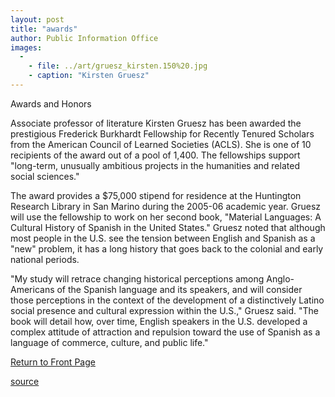 ```yaml
---
layout: post
title: "awards"
author: Public Information Office
images:
  -
    - file: ../art/gruesz_kirsten.150%20.jpg
    - caption: "Kirsten Gruesz"
---
```


Awards and Honors  

Associate professor of literature Kirsten Gruesz has been awarded the prestigious Frederick Burkhardt Fellowship for Recently Tenured Scholars from the American Council of Learned Societies (ACLS). She is one of 10 recipients of the award out of a pool of 1,400. The fellowships support "long-term, unusually ambitious projects in the humanities and related social sciences."  

The award provides a $75,000 stipend for residence at the Huntington Research Library in San Marino during the 2005-06 academic year. Gruesz will use the fellowship to work on her second book, "Material Languages: A Cultural History of Spanish in the United States." Gruesz noted that although most people in the U.S. see the tension between English and Spanish as a "new" problem, it has a long history that goes back to the colonial and early national periods.   

"My study will retrace changing historical perceptions among Anglo-Americans of the Spanish language and its speakers, and will consider those perceptions in the context of the development of a distinctively Latino social presence and cultural expression within the U.S.," Gruesz said. "The book will detail how, over time, English speakers in the U.S. developed a complex attitude of attraction and repulsion toward the use of Spanish as a language of commerce, culture, and public life."

[Return to Front Page][1]

[1]: http://currents.ucsc.edu/

[source](http://www1.ucsc.edu/currents/03-04/03-08/awards.html "Permalink to awards")

